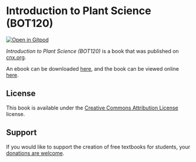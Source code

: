# Introduction to Plant Science (BOT120)

[![Open in Gitpod](https://gitpod.io/button/open-in-gitpod.svg)](https://gitpod.io/from-referrer/)

_Introduction to Plant Science (BOT120)_ is a book that was published on [cnx.org](https://cnx.org/).

An ebook can be downloaded [here](https://github.com/cnx-user-books/cnxbook-introduction-to-plant-science-bot120/releases/latest), and the book can be viewed online [here](https://github.com/cnx-user-books/cnxbook-introduction-to-plant-science-bot120/releases/latest).

## License
This book is available under the [Creative Commons Attribution License](./LICENSE) license.

## Support
If you would like to support the creation of free textbooks for students, your [donations are welcome](https://riceconnect.rice.edu/donation/support-openstax-banner).
